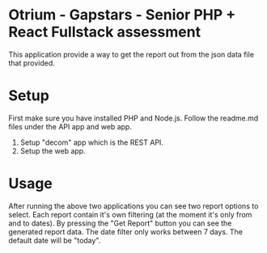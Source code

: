 # Otrium - Gapstars - Senior PHP + React Fullstack assessment

This application provide a way to get the report out from the json data file that provided.


# Setup
First make sure you have installed PHP and Node.js. Follow the readme.md files under the API app and web app.
1. Setup "decom" app which is the REST API.
2. Setup the web app.

# Usage
After running the above two applications you can see two report options to select. Each report contain it's own filtering (at the moment it's only from and to dates).
By pressing the "Get Report" button you can see the generated report data. The date filter only works between 7 days. The default date will be "today".




